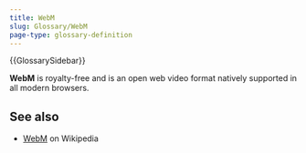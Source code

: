 ```yaml
---
title: WebM
slug: Glossary/WebM
page-type: glossary-definition
---
```


{{GlossarySidebar}}

**WebM** is royalty-free and is an open web video format natively supported in all modern browsers.

## See also

- [WebM](https://en.wikipedia.org/wiki/WebM) on Wikipedia

